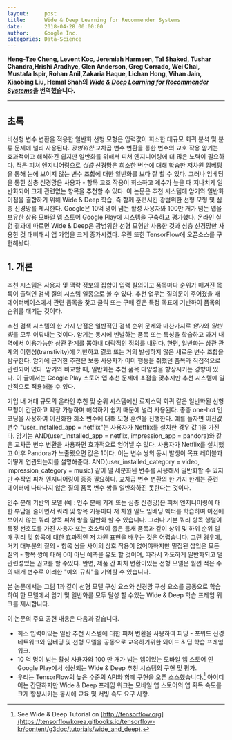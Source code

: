 ```yaml
---
layout:     post
title:      Wide & Deep Learning for Recommender Systems
date:       2018-04-28 00:00:00
author:     Google Inc.
categories: Data-Science
---  
```

  
  
**Heng-Tze Cheng, Levent Koc, Jeremiah Harmsen, Tal Shaked, Tushar Chandra,Hrishi Aradhye, Glen Anderson, Greg Corrado, Wei Chai, Mustafa Ispir, Rohan Anil,Zakaria Haque, Lichan Hong, Vihan Jain, Xiaobing Liu, Hemal Shah의 [*Wide & Deep Learning for Recommender Systems*](https://arxiv.org/pdf/1606.07792v1.pdf)을 번역했습니다.**
  
  
- - -
  
## 초록
  
비선형 변수 변환을 적용한 일반화 선형 모형은 입력값이 희소한 대규모 회귀 분석 및 분류 문제에 널리 사용된다. *광범위한* 교차곱 변수 변환을 통한 변수의 교호 작용 암기는 효과적이고 해석하긴 쉽지만 일반화를 위해서 피쳐 엔지니어링에 더 많은 노력이 필요하다. 적은 피쳐 엔지니어링으로 *심층* 신경망은 희소한 변수에 대해 학습한 저차원 임베딩을 통해 눈에 보이지 않는 변수 조합에 대한 일반화를 보다 잘 할 수 있다. 그러나 임베딩을 통한 심층 신경망은 사용자 - 항목 교호 작용이 희소하고 계수가 높을 때 지나치게 일반화되어 크게 관련없는 항목을 추천할 수 있다. 이 논문은 추천 시스템에 암기와 일반화 이점을 결합하기 위해 Wide & Deep 학습, 즉 함께 훈련시킨 광범위한 선형 모형 및 심층 신경망를 제시한다. Google은 10억 명이 넘는 활성 사용자와 100만 개가 넘는 앱을 보유한 상용 모바일 앱 스토어 Google Play에 시스템을 구축하고 평가했다. 온라인 실험 결과에 따르면 Wide & Deep은 광범위한 선형 모형만 사용한 것과 심층 신경망만 사용한 것 대비해서 앱 가입을 크게 증가시켰다. 우린 또한 TensorFlow에 오픈소스를 구현해놨다.
  
## 1. 개론
  
추천 시스템은 사용자 및 맥락 정보의 집합이 입력 질의이고 품목마다 순위가 매겨진 목록이 출력인 검색 질의 시스템 일종으로 볼 수 있다. 추천 업무는 질의문이 주어졌을 때 데이터베이스에서 관련 품목을 찾고 클릭 또는 구매 같은 특정 목표에 기반하여 품목의 순위를 매기는 것이다.
  
추천 검색 시스템의 한 가지 난점은 일반적인 검색 순위 문제와 마찬가지로 *암기*와 *일반화*를 모두 이뤄내는 것이다. 암기는 동시에 빈발하는 품목 또는 특성을 학습하고 과거 내역에서 이용가능한 상관 관계를 뽑아내 대략적인 정의를 내린다. 한편, 일반화는 상관 관계의 이행성(transtivity)에 기반하고 결코 또는 거의 발생하지 않은 새로운 변수 조합을 탐구한다. 암기에 근거한 추천은 보통 사용자가 이미 행동을 취했던 품목과 직접적으로 관련되어 있다. 암기와 비교할 때, 일반화는 추천 품목 다양성을 향상시키는 경향이 있다. 이 글에서는 Google Play 스토어 앱 추천 문제에 초점을 맞추지만 추천 시스템에 일반적으로 적용해볼 수 있다.
  
기업 내 거대 규모의 온라인 추천 및 순위 시스템에선 로지스틱 회귀 같은 일반화된 선형 모형이 간단하고 확장 가능하며 해석하기 쉽기 때문에 널리 사용된다. 종종 one-hot 인코딩을 사용하여 이진화한 희소 변수에 대해 모형 훈련을 진행한다. 예를 들자면 이진값 변수 "user_installed_app = netflix"는 사용자가 Netflix를 설치한 경우 값 1을 가진다. 암기는 AND(user_installed_app = netflix, impression_app = pandora)와 같은 교차곱 변수 변환을 사용하면 효과적으로 얻어낼 수 있다. 사용자가 Netflix를 설치했고 이후 Pandora가 노출됐으면 값은 1이다. 이는 변수 쌍의 동시 발생이 목표 레이블과 어떻게 연관되는지를 설명해준다. AND(user_installed_category = video, impression_category = music) 같이 덜 세분화된 변수를 사용해서 일반화할 수 있지만 수작업 피쳐 엔지니어링이 종종 필요하다. 교차곱 변수 변환의 한 가지 한계는 훈련 데이터에 나타나지 않은 질의 품목 변수 쌍을 일반화하진 못한다는 것이다.
  
인수 분해 기반의 모델 (예 : 인수 분해 기계 또는 심층 신경망)은 피쳐 엔지니어링에 대한 부담을 줄이면서 쿼리 및 항목 기능마다 저 차원 밀도 임베딩 벡터를 학습하여 이전에 보이지 않는 쿼리 항목 피쳐 쌍을 일반화 할 수 있습니다. 그러나 기본 쿼리 항목 행렬이 특정 선호도를 가진 사용자 또는 호소력이 좁은 틈새 품목과 같이 상위 및 하위 순위 일 때 쿼리 및 항목에 대한 효과적인 저 차원 표현을 배우는 것은 어렵습니다. 그런 경우에, 거기
대부분의 질의 - 항목 쌍들 사이의 상호 작용이 없어야하지만 밀집된 삽입은 모든 질의 - 항목 쌍에 대해 0이 아닌 예측을 유도 할 것이며, 따라서 과도하게 일반화되고 덜 관련성있는 권고를 할 수있다. 반면, 제품 간 피처 변환이있는 선형 모델은 훨씬 적은 수의 매개 변수로 이러한 "예외 규칙"을 기억할 수 있습니다.
  

본 논문에서는 그림 1과 같이 선형 모델 구성 요소와 신경망 구성 요소를 공동으로 학습하여 한 모델에서 암기 및 일반화를 모두 달성 할 수있는 Wide & Deep 학습 프레임 워크를 제시합니다.
  
이 논문의 주요 공헌 내용은 다음과 같습니다.
* 희소 입력이있는 일반 추천 시스템에 대한 피쳐 변환을 사용하여 피딩 - 포워드 신경 네트워크와 임베딩 및 선형 모델을 공동으로 교육하기위한 와이드 & 딥 학습 프레임 워크.
* 10 억 명이 넘는 활성 사용자와 100 만 개가 넘는 앱이있는 모바일 앱 스토어 인 Google Play에서 생산되는 Wide & Deep 추천 시스템의 구현 및 평가.
* 우리는 TensorFlow의 높은 수준의 API와 함께 구현을 오픈 소스했습니다.[^1]
아이디어는 간단하지만 Wide & Deep 프레임 워크는 모바일 앱 스토어의 앱 획득 속도를 크게 향상시키는 동시에 교육 및 서빙 속도 요구 사항.

[^1]: See Wide & Deep Tutorial on [http://tensorflow.org](https://tensorflowkorea.gitbooks.io/tensorflow-kr/content/g3doc/tutorials/wide_and_deep).
